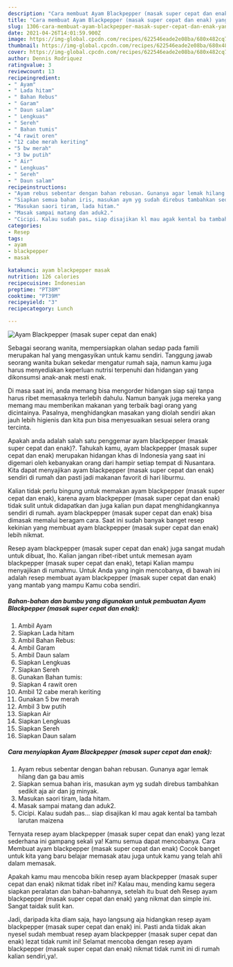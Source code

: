 ```yaml
---
description: "Cara membuat Ayam Blackpepper (masak super cepat dan enak) yang nikmat Untuk Jualan"
title: "Cara membuat Ayam Blackpepper (masak super cepat dan enak) yang nikmat Untuk Jualan"
slug: 1306-cara-membuat-ayam-blackpepper-masak-super-cepat-dan-enak-yang-nikmat-untuk-jualan
date: 2021-04-26T14:01:59.900Z
image: https://img-global.cpcdn.com/recipes/622546eade2e08ba/680x482cq70/ayam-blackpepper-masak-super-cepat-dan-enak-foto-resep-utama.jpg
thumbnail: https://img-global.cpcdn.com/recipes/622546eade2e08ba/680x482cq70/ayam-blackpepper-masak-super-cepat-dan-enak-foto-resep-utama.jpg
cover: https://img-global.cpcdn.com/recipes/622546eade2e08ba/680x482cq70/ayam-blackpepper-masak-super-cepat-dan-enak-foto-resep-utama.jpg
author: Dennis Rodriquez
ratingvalue: 3
reviewcount: 13
recipeingredient:
- " Ayam"
- " Lada hitam"
- " Bahan Rebus"
- " Garam"
- " Daun salam"
- " Lengkuas"
- " Sereh"
- " Bahan tumis"
- "4 rawit oren"
- "12 cabe merah keriting"
- "5 bw merah"
- "3 bw putih"
- " Air"
- " Lengkuas"
- " Sereh"
- " Daun salam"
recipeinstructions:
- "Ayam rebus sebentar dengan bahan rebusan. Gunanya agar lemak hilang dan ga bau amis"
- "Siapkan semua bahan iris, masukan aym yg sudah direbus tambahkan sedikit aja air dan jg minyak."
- "Masukan saori tiram, lada hitam."
- "Masak sampai matang dan aduk2."
- "Cicipi. Kalau sudah pas… siap disajikan kl mau agak kental ba tambah larutan maizena"
categories:
- Resep
tags:
- ayam
- blackpepper
- masak

katakunci: ayam blackpepper masak 
nutrition: 126 calories
recipecuisine: Indonesian
preptime: "PT38M"
cooktime: "PT39M"
recipeyield: "3"
recipecategory: Lunch

---
```



![Ayam Blackpepper (masak super cepat dan enak)](https://img-global.cpcdn.com/recipes/622546eade2e08ba/680x482cq70/ayam-blackpepper-masak-super-cepat-dan-enak-foto-resep-utama.jpg)

Sebagai seorang wanita, mempersiapkan olahan sedap pada famili merupakan hal yang mengasyikan untuk kamu sendiri. Tanggung jawab seorang  wanita bukan sekedar mengatur rumah saja, namun kamu juga harus menyediakan keperluan nutrisi terpenuhi dan hidangan yang dikonsumsi anak-anak mesti enak.

Di masa  saat ini, anda memang bisa mengorder hidangan siap saji tanpa harus ribet memasaknya terlebih dahulu. Namun banyak juga mereka yang memang mau memberikan makanan yang terbaik bagi orang yang dicintainya. Pasalnya, menghidangkan masakan yang diolah sendiri akan jauh lebih higienis dan kita pun bisa menyesuaikan sesuai selera orang tercinta. 



Apakah anda adalah salah satu penggemar ayam blackpepper (masak super cepat dan enak)?. Tahukah kamu, ayam blackpepper (masak super cepat dan enak) merupakan hidangan khas di Indonesia yang saat ini digemari oleh kebanyakan orang dari hampir setiap tempat di Nusantara. Kita dapat menyajikan ayam blackpepper (masak super cepat dan enak) sendiri di rumah dan pasti jadi makanan favorit di hari liburmu.

Kalian tidak perlu bingung untuk memakan ayam blackpepper (masak super cepat dan enak), karena ayam blackpepper (masak super cepat dan enak) tidak sulit untuk didapatkan dan juga kalian pun dapat menghidangkannya sendiri di rumah. ayam blackpepper (masak super cepat dan enak) bisa dimasak memalui beragam cara. Saat ini sudah banyak banget resep kekinian yang membuat ayam blackpepper (masak super cepat dan enak) lebih nikmat.

Resep ayam blackpepper (masak super cepat dan enak) juga sangat mudah untuk dibuat, lho. Kalian jangan ribet-ribet untuk memesan ayam blackpepper (masak super cepat dan enak), tetapi Kalian mampu menyajikan di rumahmu. Untuk Anda yang ingin mencobanya, di bawah ini adalah resep membuat ayam blackpepper (masak super cepat dan enak) yang mantab yang mampu Kamu coba sendiri.

<!--inarticleads1-->

##### Bahan-bahan dan bumbu yang digunakan untuk pembuatan Ayam Blackpepper (masak super cepat dan enak):

1. Ambil  Ayam
1. Siapkan  Lada hitam
1. Ambil  Bahan Rebus:
1. Ambil  Garam
1. Ambil  Daun salam
1. Siapkan  Lengkuas
1. Siapkan  Sereh
1. Gunakan  Bahan tumis:
1. Siapkan 4 rawit oren
1. Ambil 12 cabe merah keriting
1. Gunakan 5 bw merah
1. Ambil 3 bw putih
1. Siapkan  Air
1. Siapkan  Lengkuas
1. Siapkan  Sereh
1. Siapkan  Daun salam




<!--inarticleads2-->

##### Cara menyiapkan Ayam Blackpepper (masak super cepat dan enak):

1. Ayam rebus sebentar dengan bahan rebusan. Gunanya agar lemak hilang dan ga bau amis
1. Siapkan semua bahan iris, masukan aym yg sudah direbus tambahkan sedikit aja air dan jg minyak.
1. Masukan saori tiram, lada hitam.
1. Masak sampai matang dan aduk2.
1. Cicipi. Kalau sudah pas… siap disajikan kl mau agak kental ba tambah larutan maizena




Ternyata resep ayam blackpepper (masak super cepat dan enak) yang lezat sederhana ini gampang sekali ya! Kamu semua dapat mencobanya. Cara Membuat ayam blackpepper (masak super cepat dan enak) Cocok banget untuk kita yang baru belajar memasak atau juga untuk kamu yang telah ahli dalam memasak.

Apakah kamu mau mencoba bikin resep ayam blackpepper (masak super cepat dan enak) nikmat tidak ribet ini? Kalau mau, mending kamu segera siapkan peralatan dan bahan-bahannya, setelah itu buat deh Resep ayam blackpepper (masak super cepat dan enak) yang nikmat dan simple ini. Sangat taidak sulit kan. 

Jadi, daripada kita diam saja, hayo langsung aja hidangkan resep ayam blackpepper (masak super cepat dan enak) ini. Pasti anda tiidak akan nyesel sudah membuat resep ayam blackpepper (masak super cepat dan enak) lezat tidak rumit ini! Selamat mencoba dengan resep ayam blackpepper (masak super cepat dan enak) nikmat tidak rumit ini di rumah kalian sendiri,ya!.

